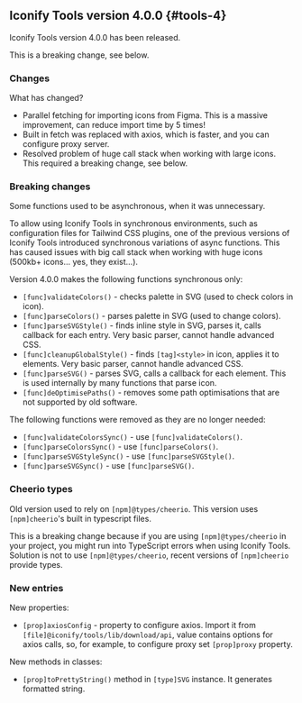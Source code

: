 ## Iconify Tools version 4.0.0 {#tools-4}

Iconify Tools version 4.0.0 has been released.

This is a breaking change, see below.

### Changes

What has changed?
- Parallel fetching for importing icons from Figma. This is a massive improvement, can reduce import time by 5 times!
- Built in fetch was replaced with axios, which is faster, and you can configure proxy server.
- Resolved problem of huge call stack when working with large icons. This required a breaking change, see below.

### Breaking changes

Some functions used to be asynchronous, when it was unnecessary.

To allow using Iconify Tools in synchronous environments, such as configuration files for Tailwind CSS plugins,
one of the previous versions of Iconify Tools introduced synchronous variations of async functions.
This has caused issues with big call stack when working with huge icons (500kb+ icons... yes, they exist...).

Version 4.0.0 makes the following functions synchronous only:
- `[func]validateColors()` - checks palette in SVG (used to check colors in icon).
- `[func]parseColors()` - parses palette in SVG (used to change colors).
- `[func]parseSVGStyle()` - finds inline style in SVG, parses it, calls callback for each entry. Very basic parser, cannot handle advanced CSS.
- `[func]cleanupGlobalStyle()` - finds `[tag]<style>` in icon, applies it to elements. Very basic parser, cannot handle advanced CSS.
- `[func]parseSVG()` - parses SVG, calls a callback for each element. This is used internally by many functions that parse icon.
- `[func]deOptimisePaths()` - removes some path optimisations that are not supported by old software.

The following functions were removed as they are no longer needed:
- `[func]validateColorsSync()` - use `[func]validateColors()`.
- `[func]parseColorsSync()` - use `[func]parseColors()`.
- `[func]parseSVGStyleSync()` - use `[func]parseSVGStyle()`.
- `[func]parseSVGSync()` - use `[func]parseSVG()`.

### Cheerio types

Old version used to rely on `[npm]@types/cheerio`. This version uses `[npm]cheerio`'s built in typescript files.

This is a breaking change because if you are using `[npm]@types/cheerio` in your project, you might run into TypeScript 
errors when using Iconify Tools. Solution is not to use `[npm]@types/cheerio`, recent versions of `[npm]cheerio`
provide types.

### New entries

New properties:
- `[prop]axiosConfig` - property to configure axios. Import it from `[file]@iconify/tools/lib/download/api`, value contains options for axios calls, so, for example, to configure proxy set `[prop]proxy` property.

New methods in classes:
- `[prop]toPrettyString()` method in `[type]SVG` instance. It generates formatted string.

